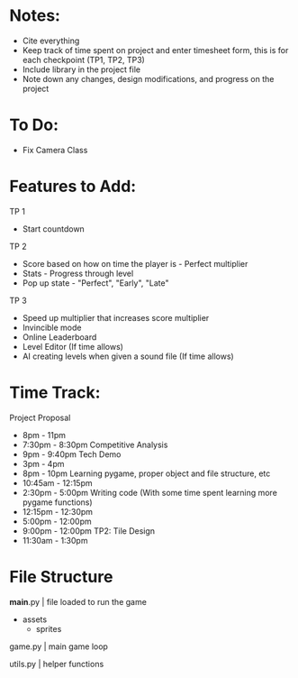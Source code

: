 # Notes:
-	Cite everything
-	Keep track of time spent on project and enter timesheet form, 
	this is for each checkpoint (TP1, TP2, TP3)
-	Include library in the project file
-	Note down any changes, design modifications, and progress on the 
	project



# To Do:
- Fix Camera Class



# Features to Add:
TP 1
- 	Start countdown


TP 2
- 	Score based on how on time the player is - Perfect multiplier
- 	Stats - Progress through level
- 	Pop up state - "Perfect", "Early", "Late"


TP 3
- 	Speed up multiplier that increases score multiplier
- 	Invincible mode
- 	Online Leaderboard
-	Level Editor (If time allows)
-	AI creating levels when given a sound file (If time allows)



# Time Track:
Project Proposal
-	8pm - 11pm
-	7:30pm - 8:30pm
Competitive Analysis
-	9pm - 9:40pm
Tech Demo
-	3pm - 4pm
-	8pm - 10pm
Learning pygame, proper object and file structure, etc
-	10:45am - 12:15pm
-	2:30pm - 5:00pm
Writing code (With some time spent learning more pygame functions)
-	12:15pm - 12:30pm
-	5:00pm - 12:00pm
-	9:00pm - 12:00pm
TP2:
Tile Design
-	11:30am - 1:30pm



# File Structure
__main__.py | file loaded to run the game

-	assets
	-	sprites

game.py | main game loop

utils.py | helper functions